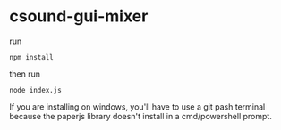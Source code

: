 # csound-gui-mixer

run

`npm install`

then run

`node index.js`

If you are installing on windows, you'll have to use a git pash terminal because the paperjs library doesn't install in a cmd/powershell prompt.
